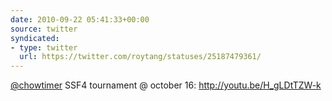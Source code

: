 ```yaml
---
date: 2010-09-22 05:41:33+00:00
source: twitter
syndicated:
- type: twitter
  url: https://twitter.com/roytang/statuses/25187479361/
---
```


[@chowtimer](https://twitter.com/chowtimer/) SSF4 tournament @ october 16: http://youtu.be/H_gLDtTZW-k
